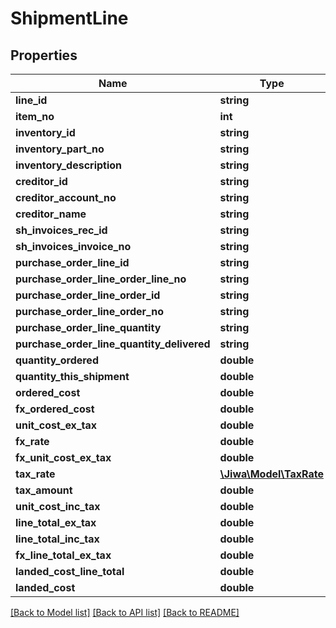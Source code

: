 # ShipmentLine

## Properties
Name | Type | Description | Notes
------------ | ------------- | ------------- | -------------
**line_id** | **string** |  | [optional] 
**item_no** | **int** |  | [optional] 
**inventory_id** | **string** |  | [optional] 
**inventory_part_no** | **string** |  | [optional] 
**inventory_description** | **string** |  | [optional] 
**creditor_id** | **string** |  | [optional] 
**creditor_account_no** | **string** |  | [optional] 
**creditor_name** | **string** |  | [optional] 
**sh_invoices_rec_id** | **string** |  | [optional] 
**sh_invoices_invoice_no** | **string** |  | [optional] 
**purchase_order_line_id** | **string** |  | [optional] 
**purchase_order_line_order_line_no** | **string** |  | [optional] 
**purchase_order_line_order_id** | **string** |  | [optional] 
**purchase_order_line_order_no** | **string** |  | [optional] 
**purchase_order_line_quantity** | **string** |  | [optional] 
**purchase_order_line_quantity_delivered** | **string** |  | [optional] 
**quantity_ordered** | **double** |  | [optional] 
**quantity_this_shipment** | **double** |  | [optional] 
**ordered_cost** | **double** |  | [optional] 
**fx_ordered_cost** | **double** |  | [optional] 
**unit_cost_ex_tax** | **double** |  | [optional] 
**fx_rate** | **double** |  | [optional] 
**fx_unit_cost_ex_tax** | **double** |  | [optional] 
**tax_rate** | [**\Jiwa\Model\TaxRate**](TaxRate.md) |  | [optional] 
**tax_amount** | **double** |  | [optional] 
**unit_cost_inc_tax** | **double** |  | [optional] 
**line_total_ex_tax** | **double** |  | [optional] 
**line_total_inc_tax** | **double** |  | [optional] 
**fx_line_total_ex_tax** | **double** |  | [optional] 
**landed_cost_line_total** | **double** |  | [optional] 
**landed_cost** | **double** |  | [optional] 

[[Back to Model list]](../README.md#documentation-for-models) [[Back to API list]](../README.md#documentation-for-api-endpoints) [[Back to README]](../README.md)


